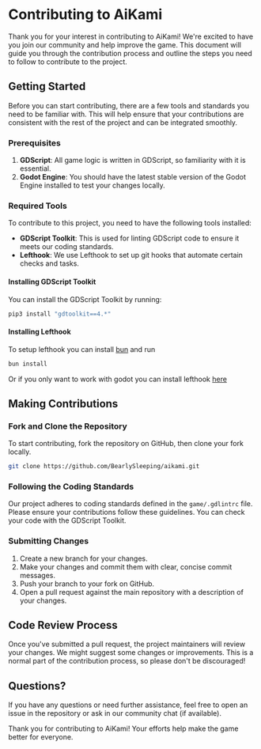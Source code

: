 # Contributing to AiKami

Thank you for your interest in contributing to AiKami! We're excited to have you join our community and help improve the game. This document will guide you through the contribution process and outline the steps you need to follow to contribute to the project.

## Getting Started

Before you can start contributing, there are a few tools and standards you need to be familiar with. This will help ensure that your contributions are consistent with the rest of the project and can be integrated smoothly.

### Prerequisites

1. **GDScript**: All game logic is written in GDScript, so familiarity with it is essential.
2. **Godot Engine**: You should have the latest stable version of the Godot Engine installed to test your changes locally.

### Required Tools

To contribute to this project, you need to have the following tools installed:

-   **GDScript Toolkit**: This is used for linting GDScript code to ensure it meets our coding standards.
-   **Lefthook**: We use Lefthook to set up git hooks that automate certain checks and tasks.

#### Installing GDScript Toolkit

You can install the GDScript Toolkit by running:

```sh
pip3 install "gdtoolkit==4.*"
```

#### Installing Lefthook

To setup lefthook you can install [bun](https://bun.sh/docs/installation)
and run

```sh
bun install
```

Or if you only want to work with godot you can install lefthook [here](https://github.com/evilmartians/lefthook/blob/master/docs/install.md)

## Making Contributions

### Fork and Clone the Repository

To start contributing, fork the repository on GitHub, then clone your fork locally.

```sh
git clone https://github.com/BearlySleeping/aikami.git
```

### Following the Coding Standards

Our project adheres to coding standards defined in the `game/.gdlintrc` file. Please ensure your contributions follow these guidelines. You can check your code with the GDScript Toolkit.

### Submitting Changes

1. Create a new branch for your changes.
2. Make your changes and commit them with clear, concise commit messages.
3. Push your branch to your fork on GitHub.
4. Open a pull request against the main repository with a description of your changes.

## Code Review Process

Once you've submitted a pull request, the project maintainers will review your changes. We might suggest some changes or improvements. This is a normal part of the contribution process, so please don't be discouraged!

## Questions?

If you have any questions or need further assistance, feel free to open an issue in the repository or ask in our community chat (if available).

Thank you for contributing to AiKami! Your efforts help make the game better for everyone.
